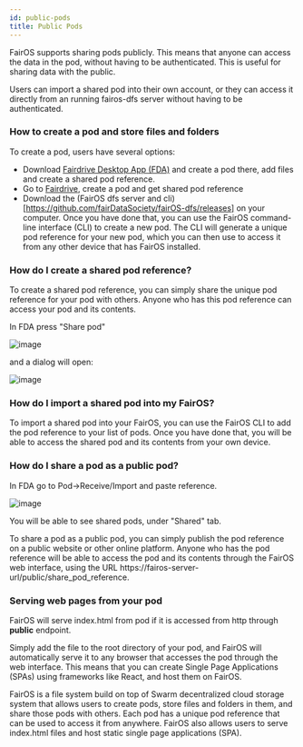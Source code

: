 ```yaml
---
id: public-pods
title: Public Pods
---
```


FairOS supports sharing pods publicly. This means that anyone can access the data in the pod, without having to be authenticated. 
This is useful for sharing data with the public.

Users can import a shared pod into their own account, or they can access it directly from an running fairos-dfs server without having to be authenticated.

### How to create a pod and store files and folders

To create a pod, users have several options:

- Download [Fairdrive Desktop App (FDA)](https://github.com/fairDataSociety/fairdrive-desktop-app/releases) and create a pod there, add files and create a shared pod reference.
- Go to [Fairdrive](https://app.fairdrive.fairdatasociety.org), create a pod and get shared pod reference
- Download the (FairOS dfs server and cli)[https://github.com/fairDataSociety/fairOS-dfs/releases]  on your computer. Once you have done that, you can use the FairOS command-line interface (CLI) to create a new pod. The CLI will generate a unique pod reference for your new pod, which you can then use to access it from any other device that has FairOS installed.

### How do I create a shared pod reference?

To create a shared pod reference, you can simply share the unique pod reference for your pod with others. Anyone who has this pod reference can access your pod and its contents.

In FDA press "Share pod"

![image](https://user-images.githubusercontent.com/1674145/233343946-31c499c1-bfe2-4a05-8a03-013794fd772e.png)

and a dialog will open:

![image](https://user-images.githubusercontent.com/1674145/233344271-247b3133-47b0-4d34-8599-4cfb80c359f5.png)


### How do I import a shared pod into my FairOS?

To import a shared pod into your FairOS, you can use the FairOS CLI to add the pod reference to your list of pods. Once you have done that, you will be able to access the shared pod and its contents from your own device.

### How do I share a pod as a public pod?

In FDA go to Pod->Receive/Import and paste reference.

![image](https://user-images.githubusercontent.com/1674145/233344521-ce000b8b-9392-41d3-b2f4-4e4f1c514169.png)

You will be able to see shared pods, under "Shared" tab.

To share a pod as a public pod, you can simply publish the pod reference on a public website or other online platform. Anyone who has the pod reference will be able to access the pod and its contents through the FairOS web interface, using the URL https://fairos-server-url/public/share_pod_reference.

### Serving web pages from your pod
FairOS will serve index.html from pod if it is accessed from http through **public** endpoint.

Simply add the file to the root directory of your pod, and FairOS will automatically serve it to any browser that accesses the pod through the web interface. This means that you can create Single Page Applications (SPAs) using frameworks like React, and host them on FairOS.

FairOS is a file system build on top of Swarm decentralized cloud storage system that allows users to create pods, store files and folders in them, and share those pods with others. Each pod has a unique pod reference that can be used to access it from anywhere. FairOS also allows users to serve index.html files and host static single page applications (SPA).